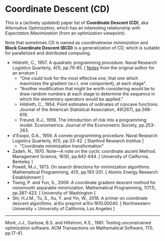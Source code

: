 # Coordinate Descent (CD)

This is a (actively updated) paper list of **Coordinate Descent (CD)**, aka *Alternative Optimization*, which has an interesting relationship with *Expectation Maximization* (from an optimization viewpoint).

Note that sometimes CD is named as *coordinatewise minimization* and **Block Coordinate Descent (BCD)** is a generalization of CD, which is suitable for parallelized and distributed computing.

* Hildreth, C., 1957. A quadratic programming procedure. Naval Research Logistics Quarterly, 4(1), pp.79-85. [ [Notes](https://onlinelibrary.wiley.com/doi/10.1002/nav.3800040410) from the original author for an erratum ]
  * "One could look for the most effective one, that one which maximizes the gradient (w.r.t. one component), at each stage".
  * "Another modification that might be worth considering would be to draw random numbers at each stage to determine the sequence in which the elementary operators would be applied."
  * Hildreth, C., 1954. Point estimates of ordinates of concave functions. Journal of the American Statistical Association, 49(267), pp.598-619.
  * Freund, R.J., 1956. The introduction of risk into a programming model. Econometrica: Journal of the Econometric Society, pp.253-263.
* d'Esopo, D.A., 1959. A convex programming procedure. Naval Research Logistics Quarterly, 6(1), pp.33-42. [ Stanford Research Institue ]
  * "Coordinate minimization transformation"
* Zadeh, N., 1970. Note—A note on the cyclic coordinate ascent Method. Management Science, 16(9), pp.642-644. [ University of California, Berkeley ]
* Powell, M.J., 1973. On search directions for minimization algorithms. Mathematical Programming, 4(1), pp.193-201. [ Atomic Energy Research Establishment ]
* Tseng, P. and Yun, S., 2009. A coordinate gradient descent method for nonsmooth separable minimization. Mathematical Programming, 117(1), pp.387-423. [ University of Washington ]
* Shi, H.J.M., Tu, S., Xu, Y. and Yin, W., 2016. A primer on coordinate descent algorithms. arXiv preprint arXiv:1610.00040. [ Northwestern University + University of California, Los Angeles ]

******* *** *******

Moré, J.J., Garbow, B.S. and Hillstrom, K.E., 1981. Testing unconstrained optimization software. ACM Transactions on Mathematical Software, 7(1), pp.17-41.
